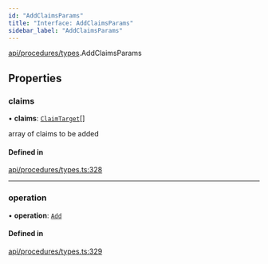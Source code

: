 ```yaml
---
id: "AddClaimsParams"
title: "Interface: AddClaimsParams"
sidebar_label: "AddClaimsParams"
---
```


[api/procedures/types](../../../../../modules/API/Procedures/Types/Types.md).AddClaimsParams

## Properties

### claims

• **claims**: [`ClaimTarget`](../../../../Types/ClaimTarget/ClaimTarget.md)[]

array of claims to be added

#### Defined in

[api/procedures/types.ts:328](https://github.com/F-OBrien/polymesh-sdk/blob/012f1745/src/api/procedures/types.ts#L328)

___

### operation

• **operation**: [`Add`](../../../../../enums/API/Procedures/Types/ClaimOperation/ClaimOperation.md#add)

#### Defined in

[api/procedures/types.ts:329](https://github.com/F-OBrien/polymesh-sdk/blob/012f1745/src/api/procedures/types.ts#L329)
